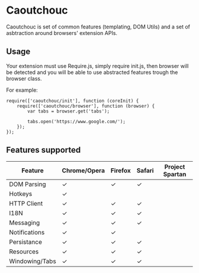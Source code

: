 Caoutchouc
==========

Caoutchouc is set of common features (templating, DOM Utils) and a set of
asbtraction around browsers' extension APIs.

Usage
-----

Your extension must use Require.js, simply require init.js, then browser will be
detected and you will be able to use abstracted features trough the browser
class.

For example:

```
require(['caoutchouc/init'], function (coreInit) {
    require(['caoutchouc/browser'], function (browser) {
        var tabs = browser.get('tabs');

        tabs.open('https://www.google.com/');
    });
});
```

Features supported
------------------

| Feature        | Chrome/Opera | Firefox | Safari | Project Spartan |
|----------------|--------------|---------|--------|-----------------|
| DOM Parsing    |       ✓      |    ✓    |    ✓   |                 |
| Hotkeys        |       ✓      |         |        |                 |
| HTTP Client    |       ✓      |    ✓    |    ✓   |                 |
| I18N           |       ✓      |    ✓    |    ✓   |                 |
| Messaging      |       ✓      |    ✓    |    ✓   |                 |
| Notifications  |       ✓      |    ✓    |        |                 |
| Persistance    |       ✓      |    ✓    |    ✓   |                 |
| Resources      |       ✓      |    ✓    |    ✓   |                 |
| Windowing/Tabs |       ✓      |    ✓    |    ✓   |                 |
